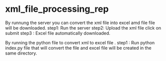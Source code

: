 # xml_file_processing_rep
By runnung the server you can convert the xml file into excel amd file file will be downloaded.
step1: Run the server 
step2: Upload the xml file click on submit
step3 : Excel file automatically downloaded.


By running the python file to convert xml to excel file .
step1 : Run python index.py file that will convert the file and excel file will be created in the same directory.
